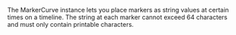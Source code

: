 The MarkerCurve instance lets you place markers as string values at certain
times on a timeline. The string at each marker cannot exceed 64 characters and
must only contain printable characters.